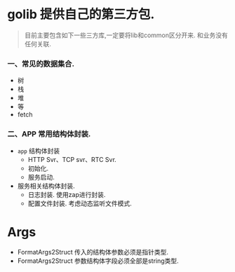 # golib 提供自己的第三方包. 
> 目前主要包含如下一些三方库,一定要将lib和common区分开来. 
> 和业务没有任何关联. 
### 一、常见的数据集合.
  - 树
  - 栈
  - 堆
  - 等
  - fetch

### 二、APP 常用结构体封装. 
- `app` 结构体封装
  - HTTP Svr、TCP svr、RTC Svr.
  - 初始化. 
  - 服务启动. 
- 服务相关结构体封装. 
  - 日志封装. 使用zap进行封装. 
  - 配置文件封装. 考虑动态监听文件模式.



# Args
- FormatArgs2Struct 传入的结构体参数必须是指针类型. 
- FormatArgs2Struct 参数结构体字段必须全部是string类型.